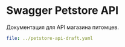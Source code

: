 # Swagger Petstore API

Документация для API магазина питомцев.

```yaml
file: ../petstore-api-draft.yaml
